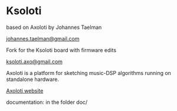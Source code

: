 # Ksoloti

based on Axoloti by Johannes Taelman

johannes.taelman@gmail.com

Fork for the Ksoloti board with firmware edits

ksoloti.axo@gmail.com

Axoloti is a platform for sketching music-DSP algorithms running on standalone hardware.

[Axoloti website](http://www.axoloti.com)

documentation: in the folder doc/
